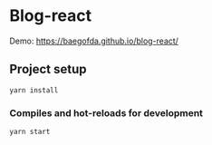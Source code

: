 # Blog-react

Demo: https://baegofda.github.io/blog-react/

## Project setup

```
yarn install
```

### Compiles and hot-reloads for development

```
yarn start
```
